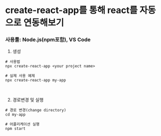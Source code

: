 # create-react-app를 통해 react를 자동으로 연동해보기
### 사용툴: Node.js(npm포함), VS Code

1. 생성
```terminal
# 사용법
npx create-react-app <your project name>

# 실제 사용 예제
npx create-react-app my-app
```
<br>


2. 경로변경 및 실행
```
# 경로 변경(change directory)
cd my-app

# 어플리케이션 실행
npm start
```
